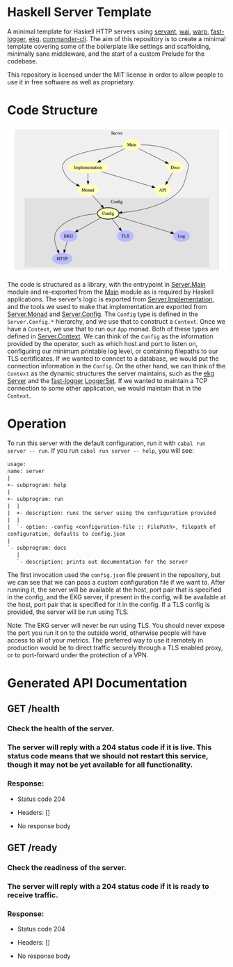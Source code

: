 # Haskell Server Template

A minimal template for Haskell HTTP servers using [servant](https://www.servant.dev/),
[wai](https://hackage.haskell.org/package/wai), [warp](https://hackage.haskell.org/package/warp),
[fast-logger](https://hackage.haskell.org/package/fast-logger),
[ekg](https://hackage.haskell.org/package/ekg),
[commander-cli](https://hackage.haskell.org/package/commander-cli). The aim of
this repository is to create a minimal template covering some of the
boilerplate like settings and scaffolding, minimally sane middleware, and the
start of a custom Prelude for the codebase.

This repository is licensed under the MIT license in order to allow people to
use it in free software as well as proprietary.

# Code Structure

![Module Structure](https://github.com/SamuelSchlesinger/haskell-server-template/blob/main/modules.png)

The code is structured as a library, with the entrypoint in
[Server.Main](https://github.com/SamuelSchlesinger/haskell-server-template/blob/main/src/Server/Main.hs)
module and re-exported from the
[Main](https://github.com/SamuelSchlesinger/haskell-server-template/blob/main/app/Application.hs)
module as is required by Haskell applications. The server's logic is exported from
[Server.Implementation](https://github.com/SamuelSchlesinger/haskell-server-template/blob/main/src/Server/Implementation.hs),
and the tools we used to make that implementation are exported from
[Server.Monad](https://github.com/SamuelSchlesinger/haskell-server-template/blob/main/src/Server/Monad.hs)
and [Server.Config](https://github.com/SamuelSchlesinger/haskell-server-template/blob/main/src/Server/Config.hs).
The `Config` type is defined in the `Server.Config.*` hierarchy, and we use that to construct a
`Context`. Once we have a `Context`, we use that to run our `App` monad. Both of these types are defined
in [Server.Context](https://github.com/SamuelSchlesinger/haskell-server-template/blob/main/src/Server/Context.hs).
We can think of the `Config` as the information provided by the operator,
such as which host and port to listen on, configuring our minimum printable log
level, or containing filepaths to our TLS certificates. If we wanted to conncet
to a database, we would put the connection information in the `Config`.
On the other hand, we can think of the `Context` as the dynamic structures the server
maintains, such as the [ekg](https://hackage.haskell.org/package/ekg)
[Server](https://hackage.haskell.org/package/ekg/docs/System-Remote-Monitoring.html#t:Server)
and the [fast-logger](https://hackage.haskell.org/package/fast-logger) [LoggerSet](https://hackage.haskell.org/package/fast-logger/docs/System-Log-FastLogger-LoggerSet.html#t:LoggerSet).
If we wanted to maintain a TCP connection to some other application, we would
maintain that in the `Context`.

# Operation

To run this server with the default configuration, run it with `cabal run server -- run`.
If you run `cabal run server -- help`, you will see:

```
usage:
name: server
|
+- subprogram: help
|
+- subprogram: run
|  |
|  +- description: runs the server using the configuration provided
|  |
|  `- option: -config <configuration-file :: FilePath>, filepath of configuration, defaults to config.json
|
`- subprogram: docs
   |
   `- description: prints out documentation for the server
```

The first invocation used the `config.json` file present in the repository,
but we can see that we can pass a custom configuration file if we want to.
After running it, the server will be available at the host, port pair that
is specified in the config, and the EKG server, if present in the config,
will be available at the host, port pair that is specified for it in the
config. If a TLS config is provided, the server will be run using TLS.

Note: The EKG server will never be run using TLS. You should never expose
the port you run it on to the outside world, otherwise people will have
access to all of your metrics. The preferred way to use it remotely in
production would be to direct traffic securely through a TLS enabled proxy,
or to port-forward under the protection of a VPN.

# Generated API Documentation

## GET /health

### Check the health of the server.


### The server will reply with a 204 status code if it is live. This status code means that we should not restart this service, though it may not be yet available for all functionality.


### Response:

- Status code 204
- Headers: []

- No response body

## GET /ready

### Check the readiness of the server.


### The server will reply with a 204 status code if it is ready to receive traffic.


### Response:

- Status code 204
- Headers: []

- No response body


